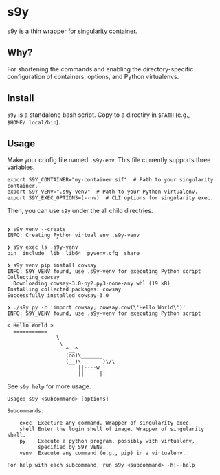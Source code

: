 # s9y

s9y is a thin wrapper for [singularity](https://sylabs.io/guides/3.7/user-guide/) container.

## Why?
For shortening the commands and enabling the directory-specific
configuration of containers, options, and Python virtualenvs.

## Install
`s9y` is a standalone bash script.
Copy to a directiry in `$PATH` (e.g., `$HOME/.local/bin`).

## Usage
Make your config file named `.s9y-env`.
This file currently  supports three variables.

```bash:.s9y-env
export S9Y_CONTAINER="my-container.sif"  # Path to your singularity container.
export S9Y_VENV=".s9y-venv"  # Path to your Python virtualenv.
export S9Y_EXEC_OPTIONS=(--nv)  # CLI options for singularity exec.
```

Then, you can use `s9y` under the all child directries.

```

❯ s9y venv --create
INFO: Creating Python virtual env .s9y-venv

❯ s9y exec ls .s9y-venv
bin  include  lib  lib64  pyvenv.cfg  share

❯ s9y venv pip install cowsay
INFO: S9Y_VENV found, use .s9y-venv for executing Python script
Collecting cowsay
  Downloading cowsay-3.0-py2.py3-none-any.whl (19 kB)
Installing collected packages: cowsay
Successfully installed cowsay-3.0

❯ ./s9y py -c 'import cowsay; cowsay.cow(\'Hello World\')'
INFO: S9Y_VENV found, use .s9y-venv for executing Python script
  ___________
< Hello World >
  ===========
                \
                 \
                   ^__^
                   (oo)\_______
                   (__)\       )\/\
                       ||----w |
                       ||     ||
```

See `s9y help` for more usage.
```
Usage: s9y <subcommand> [options]

Subcommands:

    exec  Execture any command. Wrapper of singularity exec.
    shell Enter the login shell of image. Wrapper of singularity shell.
    py    Execute a python program, possibly with virtualenv,
          specified by S9Y_VENV.
    venv  Execute any command (e.g., pip) in a virtualenv.

For help with each subcommand, run s9y <subcommand> -h|--help

```

